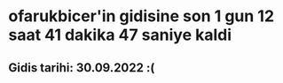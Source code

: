 # ofarukbicer'in gidisine son 1 gun 12 saat 41 dakika 47 saniye kaldi

## Gidis tarihi: 30.09.2022 :(
